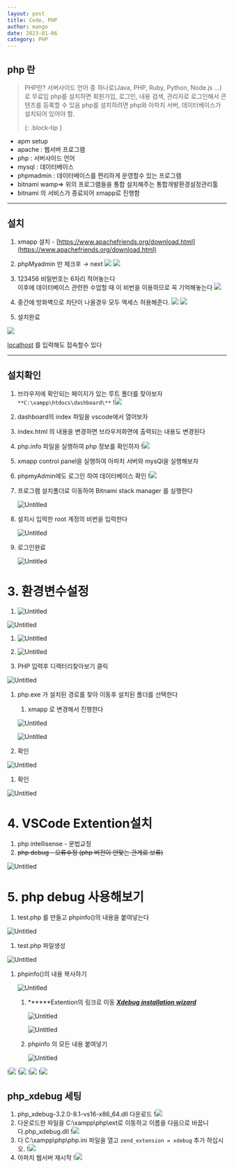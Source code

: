 ```yaml
---
layout: post
title: Code, PHP
author: mango
date: 2023-01-06
category: PHP
---
```


## php 란

> PHP란?
> 서버사이드 언어 중 하나로(Java, PHP, Ruby, Python, Node.js ...)로 무료임
> php를 설치하면 회원가입, 로그인, 내용 검색, 관리자로 로그인해서 콘텐츠를 등록할 수 있음
> php를 설치하려면 php와 아파치 서버, 데이터베이스가 설치되어 있어야 함.
>
> {: .block-tip }

- apm setup
- apache : 웹서버 프로그램
- php : 서버사이드 언어
- mysql : 데이터베이스
- phpmadmin : 데이터베이스를 편리하게 운영할수 있는 프로그램
- bitnami wamp⇒ 위의 프로그램들을 통합 설치해주는 통합개발환경설정관리툴
- bitnami 의 서비스가 종료되어 xmapp로 진행함

---

## 설치

1. xmapp 설치 - [https://www.apachefriends.org/download.html](https://www.apachefriends.org/download.html)

2. phpMyadmin 만 체크후 → next
   <img src='{{ "/assets/img/Untitled.png" | relative_url }}'>
   <img src='{{ "/assets/img/php1.png" | relative_url }}'>

3. 123456 비밀번호는 6자리 적어놓는다<br>
   이후에 데이터베이스 관련한 수업할 때 이 비번을 이용하므로 꼭 기억해놓는다
   <img src='{{ "/assets/img/php2.png" | relative_url }}'>

4. 중간에 방화벽으로 차단이 나올경우 모두 엑세스 허용해준다.
   <img src='{{ "/assets/img/php3.png" | relative_url }}'>
   <img src='{{ "/assets/img/php4.png" | relative_url }}'>

5. 설치완료

  <img src='{{ "/assets/img/php5.png" | relative_url }}'>

[localhost](http://localhost) 를 입력해도 접속할수 있다

---

## 설치확인

1. 브라우저에 확인되는 페이지가 있는 루트 폴더를 찾아보자
   `**C:\xampp\htdocs\dashboard\**`
   !<img src='{{ "/assets/img/php6.png" | relative_url }}'>
1. dashboard의 index 파일을 vscode에서 열어보자
1. index.html 의 내용을 변경하면 브라우저화면에 출력되는 내용도 변경된다
1. php.info 파일을 실행하여 php 정보를 확인하자
   !<img src='{{ "/assets/img/2023-01-07_206.jpg" | relative_url }}'>
1. xmapp control panel을 실행하여 아파치 서버와 mysQl을 실행해보자
1. phpmyAdmin에도 로그인 하여 데이터베이스 확인
   !<img src='{{ "/assets/img/2023-01-07_212.jpg" | relative_url }}'>
1. 프로그램 설치폴더로 이동하여 Bitnami stack manager 를 실행한다

   ![Untitled](01-php%E1%84%89%E1%85%A5%E1%86%AF%E1%84%8E%E1%85%B5%20d703265f01b44572bebff18152a86a51/Untitled%2014.png)

1. 설치시 입력한 root 계정의 비번을 입력한다

   ![Untitled](01-php%E1%84%89%E1%85%A5%E1%86%AF%E1%84%8E%E1%85%B5%20d703265f01b44572bebff18152a86a51/Untitled%2015.png)

1. 로그인완료

   ![Untitled](01-php%E1%84%89%E1%85%A5%E1%86%AF%E1%84%8E%E1%85%B5%20d703265f01b44572bebff18152a86a51/Untitled%2016.png)

# 3. 환경변수설정

1.  ![Untitled](01-php%E1%84%89%E1%85%A5%E1%86%AF%E1%84%8E%E1%85%B5%20d703265f01b44572bebff18152a86a51/Untitled%2017.png)

![Untitled](01-php%E1%84%89%E1%85%A5%E1%86%AF%E1%84%8E%E1%85%B5%20d703265f01b44572bebff18152a86a51/Untitled%2018.png)

1.  ![Untitled](01-php%E1%84%89%E1%85%A5%E1%86%AF%E1%84%8E%E1%85%B5%20d703265f01b44572bebff18152a86a51/Untitled%2019.png)

2.  ![Untitled](01-php%E1%84%89%E1%85%A5%E1%86%AF%E1%84%8E%E1%85%B5%20d703265f01b44572bebff18152a86a51/Untitled%2020.png)

3.  PHP 입력후 디렉터리찾아보기 클릭

![Untitled](01-php%E1%84%89%E1%85%A5%E1%86%AF%E1%84%8E%E1%85%B5%20d703265f01b44572bebff18152a86a51/Untitled%2021.png)

1. php.exe 가 설치된 경로를 찾아 이동후 설치된 폴더를 선택한다

   1. xmapp 로 변경해서 진행한다

   ![Untitled](01-php%E1%84%89%E1%85%A5%E1%86%AF%E1%84%8E%E1%85%B5%20d703265f01b44572bebff18152a86a51/Untitled%2022.png)

   ![Untitled](01-php%E1%84%89%E1%85%A5%E1%86%AF%E1%84%8E%E1%85%B5%20d703265f01b44572bebff18152a86a51/Untitled%2023.png)

2. 확인

![Untitled](01-php%E1%84%89%E1%85%A5%E1%86%AF%E1%84%8E%E1%85%B5%20d703265f01b44572bebff18152a86a51/Untitled%2024.png)

1. 확인

![Untitled](01-php%E1%84%89%E1%85%A5%E1%86%AF%E1%84%8E%E1%85%B5%20d703265f01b44572bebff18152a86a51/Untitled%2025.png)

# 4. VSCode Extention설치

1. php intellisense - 문법교정
2. ~~php debug - 오류수정 (php 버전이 안맞는 관계로 보류)~~

![Untitled](01-php%E1%84%89%E1%85%A5%E1%86%AF%E1%84%8E%E1%85%B5%20d703265f01b44572bebff18152a86a51/Untitled%2026.png)

# 5. php debug 사용해보기

1. test.php 를 만들고 phpinfo()의 내용을 붙여넣는다

![Untitled](01-php%E1%84%89%E1%85%A5%E1%86%AF%E1%84%8E%E1%85%B5%20d703265f01b44572bebff18152a86a51/Untitled%2027.png)

1. test.php 파일생성

![Untitled](01-php%E1%84%89%E1%85%A5%E1%86%AF%E1%84%8E%E1%85%B5%20d703265f01b44572bebff18152a86a51/Untitled%2028.png)

1. phpinfo()의 내용 복사하기

   ![Untitled](01-php%E1%84%89%E1%85%A5%E1%86%AF%E1%84%8E%E1%85%B5%20d703265f01b44572bebff18152a86a51/Untitled%2029.png)

   1. **\*\***Extention의 링크로 이동 **_[Xdebug installation wizard](https://xdebug.org/wizard.php)_**

      ![Untitled](01-php%E1%84%89%E1%85%A5%E1%86%AF%E1%84%8E%E1%85%B5%20d703265f01b44572bebff18152a86a51/Untitled%2030.png)

      ![Untitled](01-php%E1%84%89%E1%85%A5%E1%86%AF%E1%84%8E%E1%85%B5%20d703265f01b44572bebff18152a86a51/Untitled%2031.png)

   2. phpinfo 의 모든 내용 붙여넣기

      ![Untitled](01-php%E1%84%89%E1%85%A5%E1%86%AF%E1%84%8E%E1%85%B5%20d703265f01b44572bebff18152a86a51/Untitled%2032.png)

!<img src='{{ "/assets/img/2023-01-07_207.jpg" | relative_url }}'>
!<img src='{{ "/assets/img/2023-01-07_208.jpg" | relative_url }}'>
!<img src='{{ "/assets/img/2023-01-07_209.jpg" | relative_url }}'>
!<img src='{{ "/assets/img/2023-01-07_210.jpg" | relative_url }}'>

## php_xdebug 세팅

1. php_xdebug-3.2.0-8.1-vs16-x86_64.dll 다운로드
   !<img src='{{ "/assets/img/2023-01-07_213.jpg" | relative_url }}'>
1. 다운로드한 파일을 C:\xampp\php\ext로 이동하고 이름을 다음으로 바꿉니다.php_xdebug.dll
   !<img src='{{ "/assets/img/2023-01-07_214.jpg" | relative_url }}'>
1. 다 C:\xampp\php\php.ini 파일을 열고 `zend_extension = xdebug` 추가 하십시오.
   !<img src='{{ "/assets/img/2023-01-07_211.jpg" | relative_url }}'>
1. 아파치 웹서버 재시작
   !<img src='{{ "/assets/img/2023-01-07_212.jpg" | relative_url }}'>
